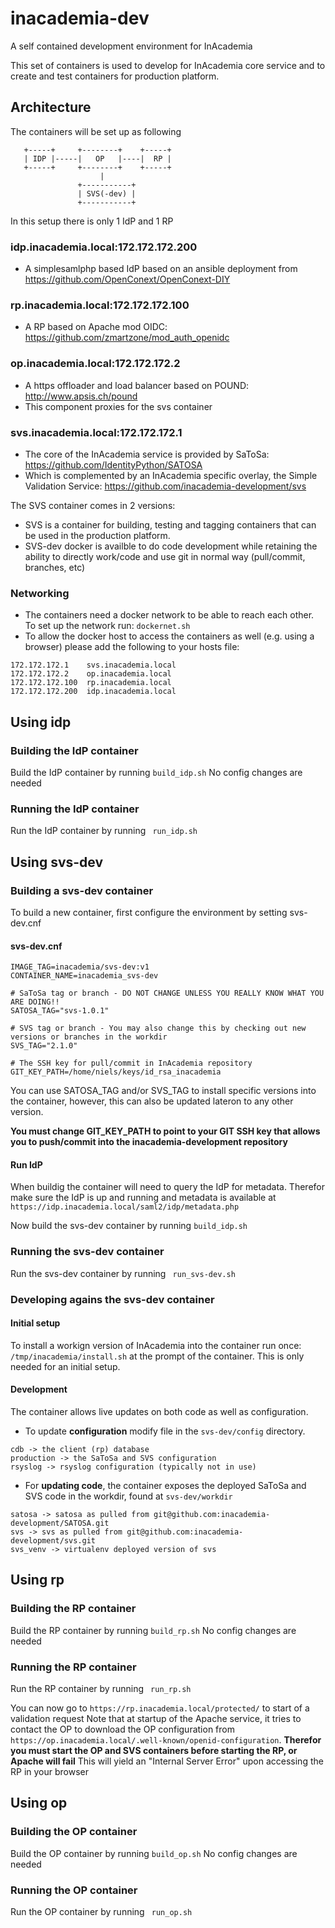 # inacademia-dev
A self contained development environment for InAcademia

This set of containers is used to develop for InAcademia core service and to create and test containers for production platform.

## Architecture
The containers will be set up as following
```
   +-----+     +--------+    +-----+
   | IDP |-----|   OP   |----|  RP |
   +-----+     +--------+    +-----+
                    |
               +-----------+
               | SVS(-dev) |
               +-----------+
```
In this setup there is only 1 IdP and 1 RP

### idp.inacademia.local:172.172.172.200
* A simplesamlphp based IdP based on an ansible deployment from https://github.com/OpenConext/OpenConext-DIY

### rp.inacademia.local:172.172.172.100
* A RP based on Apache mod OIDC: https://github.com/zmartzone/mod_auth_openidc

### op.inacademia.local:172.172.172.2
* A https offloader and load balancer based on POUND: http://www.apsis.ch/pound
* This component proxies for the svs container

### svs.inacademia.local:172.172.172.1
* The core of the InAcademia service is provided by SaToSa: https://github.com/IdentityPython/SATOSA
* Which is complemented by an InAcademia specific overlay, the Simple Validation Service: https://github.com/inacademia-development/svs

The SVS container comes in 2 versions: 
* SVS is a container for building, testing and tagging containers that can be used in the production platform. 
* SVS-dev docker is availble to do code development while retaining the ability to directly work/code and use git in normal way (pull/commit, branches, etc)

### Networking
* The containers need a docker network to be able to reach each other. To set up the network run:
```dockernet.sh```
* To allow the docker host to access the containers as well (e.g. using a browser) please add the following to your hosts file:
```
172.172.172.1    svs.inacademia.local
172.172.172.2    op.inacademia.local
172.172.172.100  rp.inacademia.local                  
172.172.172.200  idp.inacademia.local
```

## Using idp
### Building the IdP container
Build the IdP container by running
```build_idp.sh```
No config changes are needed
### Running the IdP container
Run the IdP container by running
``` run_idp.sh```

## Using svs-dev

### Building a svs-dev container
To build a new container, first configure the environment by setting svs-dev.cnf

#### svs-dev.cnf
```
IMAGE_TAG=inacademia/svs-dev:v1
CONTAINER_NAME=inacademia_svs-dev

# SaToSa tag or branch - DO NOT CHANGE UNLESS YOU REALLY KNOW WHAT YOU ARE DOING!!
SATOSA_TAG="svs-1.0.1"

# SVS tag or branch - You may also change this by checking out new versions or branches in the workdir
SVS_TAG="2.1.0"

# The SSH key for pull/commit in InAcademia repository 
GIT_KEY_PATH=/home/niels/keys/id_rsa_inacademia
```
You can use SATOSA_TAG and/or SVS_TAG to install specific versions into the container, however, this can also be updated lateron to any other version.

**You must change GIT_KEY_PATH to point to your GIT SSH key that allows you to push/commit into the inacademia-development repository**

#### Run IdP
When buildig the container will need to query the IdP for metadata. Therefor make sure the IdP is up and running and metadata is available at 
```https://idp.inacademia.local/saml2/idp/metadata.php```

Now build the svs-dev container by running
```build_idp.sh```

### Running the svs-dev container
Run the svs-dev container by running
``` run_svs-dev.sh```

### Developing agains the svs-dev container
#### Initial setup
To install a workign version of InAcademia into the container run once:
``` /tmp/inacademia/install.sh ```
at the prompt of the container. This is only needed for an initial setup.

#### Development
The container allows live updates on both code as well as configuration.
* To update **configuration** modify file in the ```svs-dev/config``` directory.
``` 
cdb -> the client (rp) database
production -> the SaToSa and SVS configuration
rsyslog -> rsyslog configuration (typically not in use)
```
* For **updating code**, the container exposes the deployed SaToSa and SVS code in the workdir, found at ```svs-dev/workdir```

```
satosa -> satosa as pulled from git@github.com:inacademia-development/SATOSA.git
svs -> svs as pulled from git@github.com:inacademia-development/svs.git
svs_venv -> virtualenv deployed version of svs
```
## Using rp
### Building the RP container
Build the RP container by running
```build_rp.sh```
No config changes are needed
### Running the RP container
Run the RP container by running
``` run_rp.sh```

You can now go to ```https://rp.inacademia.local/protected/``` to start of a validation request
Note that at startup of the Apache service, it tries to contact the OP to download the OP configuration from 
```https://op.inacademia.local/.well-known/openid-configuration```. **Therefor you must start the OP and SVS containers before starting the RP, or Apache will fail** This will yield an "Internal Server Error" upon accessing the RP in your browser

## Using op
### Building the OP container
Build the OP container by running
```build_op.sh```
No config changes are needed
### Running the OP container 
Run the OP container by running
``` run_op.sh```


